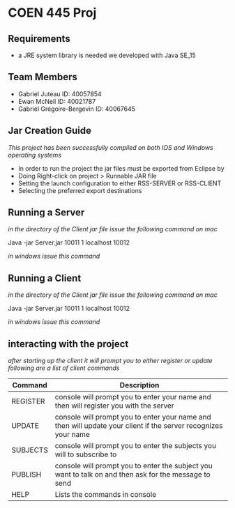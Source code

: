 # COEN 445 Proj
## Requirements
 - a JRE system library is needed we developed with Java SE_15


 
## Team Members
 - Gabriel Juteau ID: 40057854
 - Ewan McNeil ID: 40021787
 - Gabriel Grégoire-Bergevin ID: 40067645

 

 
## Jar Creation Guide
_This project has been successfully compiled on both IOS and Windows operating systems_
 - In order to run the project the jar files must be exported from Eclipse by 
 - Doing Right-click on project > Runnable JAR file 
 - Setting the launch configuration to either RSS-SERVER or RSS-CLIENT
 - Selecting the preferred export destinations



## Running a Server

_in the directory of the Client jar file issue the following command on mac_

Java -jar Server.jar 10011 1 localhost 10012



_in windows issue this command_



## Running a Client
_in the directory of the Client jar file issue the following command on mac_

Java -jar Server.jar 10011 1 localhost 10012

_in windows issue this command_



## interacting with the project

_after starting up the client it will prompt you to either register or update following are a list of client commands_

|   Command                   |                 Description                                                                                                                                   |
|-----------------------------|----------------------------------------------------------------------------------------------------------------------------------------------|
| REGISTER   |  console will prompt you to enter your name and then will register you with the server      |
| UPDATE  |   console will prompt you to enter your name and then will update your client if the server recognizes your name  |
| SUBJECTS  | console will prompt you to enter the subjects you will to subscribe to |                                              
| PUBLISH   | console will prompt you to enter the subject you want to talk on and then ask for the message to send|
| HELP   | Lists the commands in console|                                                                       | ECHO | sends a ping to the server (used for testing purposes)|


